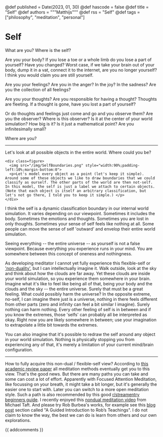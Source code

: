 @def published = Date(2023, 01, 30)
@def hascode = false
@def title = "Self"
@def authors = """Matthijs"""
@def rss = "Self"
@def tags = ["philosophy", "meditation", "personal"]

# Self

What are you? Where is the self?

Are you your body? If you lose a toe or a whole limb do you lose a part of yourself? Have you changed? Worst case, if we take your brain out of your body, dump it in a vat, connect it to the internet, are you no longer yourself? I think you would claim you are still yourself.

Are you your feelings? Are you in the anger? In the joy? In the sadness? Are you the collection of all feelings?

Are you your thoughts? Are you responsible for having a thought? Thoughts are fleeting. If a thought is gone, have you lost a part of yourself?

Or do thoughts and feelings just come and go and you observe them? Are you the observer? Where is this observer? Is it at the center of your world simulation? How big is it? Is it just a mathematical point? Are you infinitesimally small?

Where are you?

---

Let's look at all possible objects in the entire world. Where could you be?

~~~
<div class=figure>
  <img src="/img/SelfBoundaries.png" style="width:90%;padding-left:10%;margin-bottom:0">
  <p>Let's model every object as a point (let's keep it simple). Around some of these objects we like to draw boundaries that we could classify as ourself. The other parts of the world are then not-self. In this model, the self is just a label we attach to certain objects. (Note that each object is itself an arbitrary classification, but let's not go there, I told you to keep it simple.) </p>
</div>
~~~

I think the self is a dynamic classification boundary in our internal world simulation. It varies depending on our viewpoint. Sometimes it includes the body. Sometimes the emotions and thoughts. Sometimes you are lost in only thoughts. Sometimes your sense of self feels like nothing at all. Some people can move the sense of self 'outward' and envelop their entire world simulation.

Seeing everything -- the entire universe -- as yourself is not a false viewpoint. Because everything you experience runs in your mind. You are somewhere between this concept of oneness and nothingness.

As developing meditator I cannot yet fully experience this flexible-self or ['non-duality'](https://en.wikipedia.org/wiki/Nondualism), but I can intellectually imagine it. Walk outside, look at the sky and think about how the clouds are far away. Yet these clouds are inside your world simulation, so you experience them somewhere in your brain. Imagine what it's like to feel like being all of that, being your body and the clouds and the sky -- the entire universe. Surely that must be a great feeling. What could possibly harm the universe? In the opposite extreme, no-self, I can imagine there just is a universe, nothing in there feels different from other parts (zero and infinity can feel a bit similar I imagine). Surely nothing can harm nothing. Every other feeling of self is in between and if you know the extremes, those 'selfs' can probably all be interpreted as okay. Right now you are likely somewhere in between; use your imagination to extrapolate a little bit towards the extremes.

You can also imagine that it's possible to redraw the self around any object in your world simulation. Nothing is physically stopping you from experiencing any of that, it's merely a limitation of your current mind/brain configuration.

---

How to fully acquire this non-dual / flexible-self view? According to [this academic review paper](https://academic.oup.com/nc/article/2022/1/niac013/6758320) all meditation methods eventually get you to this view. That's the good news. But there are many paths you can take and some can cost a lot of effort. Apparently with Focused Attention Meditation, like focussing on your breath, it might take a bit longer, but it's generally the easier one to start with. Later you can switch to a more open meditation style. Such a path is also recommended by this good [r/streamentry beginners guide](https://www.reddit.com/r/streamentry/wiki/beginners-guide/). I recently enjoyed this [nondual meditation video](https://www.youtube.com/watch?v=aZK80rg_ONo) from Michael Taft. And please try Rob Burbea's works, for example see this [blog post](https://tasshin.com/blog/rob-burbea-ordinary-guy-werewolf-eternal-wanderer/) section called "A Guided Introduction to Rob’s Teachings". I do not claim to know the way, the best we can do is learn from others and our own explorations.

{{ addcomments }}